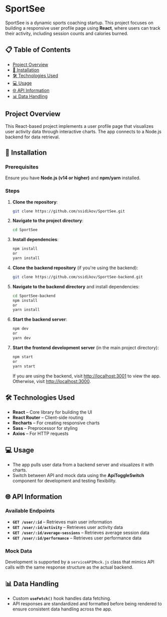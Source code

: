 # SportSee

SportSee is a dynamic sports coaching startup. This project focuses on building a responsive user profile page using **React**, where users can track their activity, including session counts and calories burned.

## 📋 Table of Contents

- [Project Overview](#project-overview)
- [🚀 Installation](#installation)
- [🛠️ Technologies Used](#technologies-used)
- [💻 Usage](#usage)
- [🌐 API Information](#api-information)
- [📊 Data Handling](#data-handling)

## Project Overview

This React-based project implements a user profile page that visualizes user activity data through interactive charts. The app connects to a Node.js backend for data retrieval.

## 🚀 Installation

### Prerequisites

Ensure you have **Node.js (v14 or higher)** and **npm/yarn** installed.

### Steps

1. **Clone the repository**:

   ```bash
   git clone https://github.com/ssidikov/SportSee.git
   ```

2. **Navigate to the project directory**:

   ```bash
   cd SportSee
   ```

3. **Install dependencies**:

   ```bash
   npm install
   or
   yarn install
   ```

4. **Clone the backend repository** (if you're using the backend):

   ```bash
   git clone https://github.com/ssidikov/SportSee-backend.git
   ```

5. **Navigate to the backend directory** and install dependencies:

   ```bash
   cd SportSee-backend
   npm install
   or
   yarn install
   ```

6. **Start the backend server**:

   ```bash
   npm dev
   or
   yarn dev
   ```

7. **Start the frontend development server** (in the main project directory):

   ```bash
   npm start
   or
   yarn start
   ```

   If you are using the backend, visit [http://localhost:3001](http://localhost:3001) to view the app. Otherwise, visit [http://localhost:3000](http://localhost:3000).

## 🛠️ Technologies Used

- **React** – Core library for building the UI
- **React Router** – Client-side routing
- **Recharts** – For creating responsive charts
- **Sass** – Preprocessor for styling
- **Axios** – For HTTP requests

## 💻 Usage

- The app pulls user data from a backend server and visualizes it with charts.
- Switch between API and mock data using the **ApiToggleSwitch** component for development and testing flexibility.

## 🌐 API Information

### Available Endpoints

- **`GET /user/:id`** – Retrieves main user information
- **`GET /user/:id/activity`** – Retrieves user activity data
- **`GET /user/:id/average-sessions`** – Retrieves average session data
- **`GET /user/:id/performance`** – Retrieves user performance data

### Mock Data

Development is supported by a `serviceAPIMock.js` class that mimics API calls with the same response structure as the actual backend.

## 📊 Data Handling

- Custom **`useFetch()`** hook handles data fetching.
- API responses are standardized and formatted before being rendered to ensure consistent data handling across the app.
